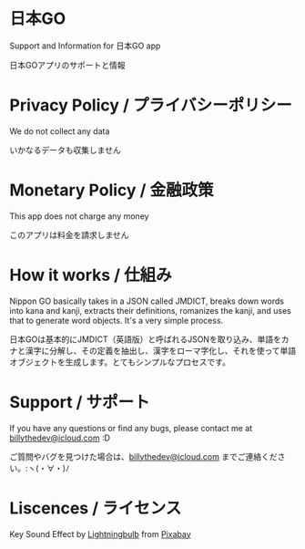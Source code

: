 # 日本GO 
Support and Information for 日本GO app

日本GOアプリのサポートと情報

# Privacy Policy / プライバシーポリシー
We do not collect any data

いかなるデータも収集しません

# Monetary Policy / 金融政策
This app does not charge any money 

このアプリは料金を請求しません

# How it works / 仕組み
Nippon GO basically takes in a JSON called JMDICT, breaks down words into kana and kanji, extracts their definitions, romanizes the kanji, and uses that to generate word objects. It's a very simple process.

日本GOは基本的にJMDICT（英語版）と呼ばれるJSONを取り込み、単語をカナと漢字に分解し、その定義を抽出し、漢字をローマ字化し、それを使って単語オブジェクトを生成します。とてもシンプルなプロセスです。

# Support / サポート
If you have any questions or find any bugs, please contact me at billythedev@icloud.com :D

ご質問やバグを見つけた場合は、billythedev@icloud.com までご連絡ください。:ヽ(・∀・)ﾉ

# Liscences / ライセンス
Key Sound Effect by <a href="https://pixabay.com/users/lightningbulb-28100020/?utm_source=link-attribution&utm_medium=referral&utm_campaign=music&utm_content=199448">Lightningbulb</a> from <a href="https://pixabay.com//?utm_source=link-attribution&utm_medium=referral&utm_campaign=music&utm_content=199448">Pixabay</a>
